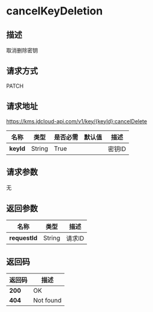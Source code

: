 # cancelKeyDeletion


## 描述
取消删除密钥

## 请求方式
PATCH

## 请求地址
https://kms.jdcloud-api.com/v1/key/{keyId}:cancelDelete

|名称|类型|是否必需|默认值|描述|
|---|---|---|---|---|
|**keyId**|String|True| |密钥ID|

## 请求参数
无


## 返回参数
|名称|类型|描述|
|---|---|---|
|**requestId**|String|请求ID|


## 返回码
|返回码|描述|
|---|---|
|**200**|OK|
|**404**|Not found|
